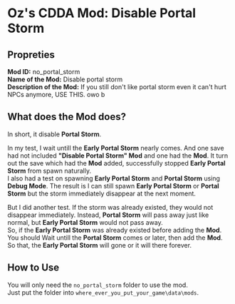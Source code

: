 # Oz's CDDA Mod: Disable Portal Storm

## Propreties

**Mod ID:** no_portal_storm  
**Name of the Mod:** Disable portal storm  
**Description of the Mod:** If you still don't like portal storm even it can't hurt NPCs anymore, USE THIS. owo b  

## What does the Mod does?

In short, it disable **Portal Storm**.


In my test, I wait untill the **Early Portal Storm** nearly comes. And one save had not included **"Disable Portal Storm" Mod** and one had the **Mod**. It turn out the save which had the **Mod** added, successfully stopped **Early Portal Storm** from spawn naturally.<br>
I also had a test on spawning **Early Portal Storm** and **Portal Storm** using **Debug Mode**. The result is I can still spawn **Early Portal Storm** or **Portal Storm** but the storm immediately disappear at the next moment.


But I did another test. If the storm was already existed, they would not disappear immediately. Instead, **Portal Storm** will pass away just like normal, but **Early Portal Storm** would not pass away.<br>
So, if the **Early Portal Storm** was already existed before adding the **Mod**. You should Wait untill the **Portal Storm** comes or later, then add the **Mod**. So that, the **Early Portal Storm** will gone or it will there forever.

## How to Use

You will only need the `no_portal_storm` folder to use the mod.<br>
Just put the folder into `where_ever_you_put_your_game\data\mods`.
